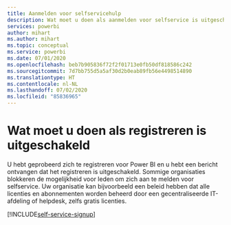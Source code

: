 ```yaml
---
title: Aanmelden voor selfservicehulp
description: Wat moet u doen als aanmelden voor selfservice is uitgeschakeld. U kan zich niet registreren voor de Power BI-service.
services: powerbi
author: mihart
ms.author: mihart
ms.topic: conceptual
ms.service: powerbi
ms.date: 07/01/2020
ms.openlocfilehash: beb7b905836f72f2f01713e0fb50df818586c242
ms.sourcegitcommit: 7d7bb755d5a5af30d2b0eab89fb56e4498514890
ms.translationtype: HT
ms.contentlocale: nl-NL
ms.lasthandoff: 07/02/2020
ms.locfileid: "85836965"
---
```

# <a name="what-to-do-if-sign-up-is-disabled"></a>Wat moet u doen als registreren is uitgeschakeld

U hebt geprobeerd zich te registreren voor Power BI en u hebt een bericht ontvangen dat het registreren is uitgeschakeld. Sommige organisaties blokkeren de mogelijkheid voor leden om zich aan te melden voor selfservice.  Uw organisatie kan bijvoorbeeld een beleid hebben dat alle licenties en abonnementen worden beheerd door een gecentraliseerde IT-afdeling of helpdesk, zelfs gratis licenties. 

[!INCLUDE[self-service-signup](../includes/self-service-signup-help.md)]